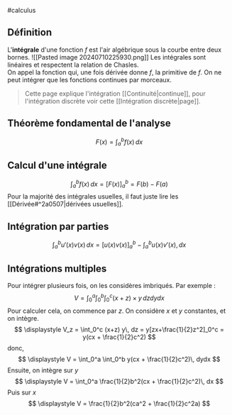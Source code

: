 #calculus 
## Définition
L'**intégrale** d'une fonction $f$ est l'air algébrique sous la courbe entre deux bornes.
![[Pasted image 20240710225930.png]]
Les intégrales sont linéaires et respectent la relation de Chasles.  
On appel la fonction qui, une fois dérivée donne $f$, la primitive de $f$.
On ne peut intégrer que les fonctions continues par morceaux.  
>Cette page explique l'intégration [[Continuité|continue]], pour l'intégration discrète voir cette [[Intégration discrète|page]].
## Théorème fondamental de l'analyse
$$
F(x) = \displaystyle \int_{a}^{b} f(x)\,dx
$$
## Calcul d'une intégrale
$$
\displaystyle \int_{a}^{b} f(x)\,dx = [F(x)]_a^b = F(b) - F(a)
$$
Pour la majorité des intégrales usuelles, il faut juste lire les [[Dérivée#^2a0507|dérivées usuelles]].

## Intégration par parties
$$
\displaystyle \int_a^b u'(x)v(x)\,dx = [u(x)v(x)]_a^b - \int_a^b u(x)v'(x), dx
$$
## Intégrations multiples
Pour intégrer plusieurs fois,  on les considères imbriqués.
Par exemple :
$$
\displaystyle V = \int_0^a \int_0^b \int_0^c (x+z) \times y\, dzdydx
$$
Pour calculer cela, on commence par $z$. On considère $x$ et $y$ constantes, et on intègre. 
$$
\displaystyle V_z = \int_0^c (x+z) y\, dz = y[zx+\frac{1}{2}z^2]_0^c = y(cx + \frac{1}{2}c^2)
$$
donc,
$$
\displaystyle V = \int_0^a \int_0^b y(cx + \frac{1}{2}c^2)\, dydx
$$
Ensuite, on intègre sur $y$
$$
\displaystyle V = \int_0^a  \frac{1}{2}b^2(cx + \frac{1}{2}c^2)\, dx
$$
Puis sur $x$
$$
\displaystyle V =  \frac{1}{2}b^2(ca^2 + \frac{1}{2}c^2a)
$$
